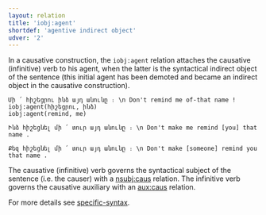 ```yaml
---
layout: relation
title: 'iobj:agent'
shortdef: 'agentive indirect object'
udver: '2'
---
```


In a causative construction, the `iobj:agent` relation attaches the causative (infinitive) verb to his agent, when the latter is the syntactical indirect object of the sentence (this initial agent has been demoted and became an indirect object in the causative construction).

~~~ sdparse
Մի ՛ հիշեցրու ինձ այդ անունը ։ \n Don't remind me of-that name !
iobj:agent(հիշեցրու, ինձ)
iobj:agent(remind, me)
~~~

~~~ sdparse
Ինձ հիշեցնել մի ՛ տուր այդ անունը ։ \n Don't make me remind [you] that name .
~~~

~~~ sdparse
Քեզ հիշեցնել մի ՛ տուր այդ անունը ։ \n Don't make [someone] remind you that name .
~~~

The causative (infinitive) verb governs the syntactical subject of the sentence (i.e. the causer) with a [nsubj:caus]() relation. The infinitive verb governs the causative auxiliary with an [aux:caus](aux-caus) relation.

For more details see [specific-syntax](http://universaldependencies.org/hy/overview/specific-syntax.html).
